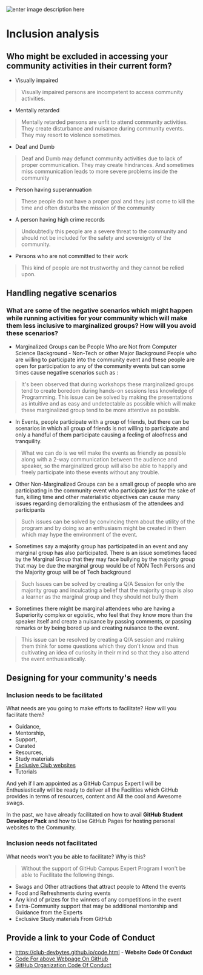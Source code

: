 ﻿﻿![enter image description here](https://user-images.githubusercontent.com/1790822/44394787-f6f38300-a52f-11e8-85d2-eedf56c03785.png)

#  Inclusion analysis

## Who might be excluded in accessing your community activities in their current form?

 - Visually impaired

>  Visually impaired persons are incompetent to access community activities.
 - Mentally retarded 
> Mentally retarded persons are unfit to attend community activities. They create disturbance and nuisance during community events. They may resort to violence sometimes.
 - Deaf and Dumb
> Deaf and Dumb may defunct community activities due to lack of proper communication. They may create hindrances. And sometimes miss communication leads to more severe problems inside the community
 - Person having superannuation
> These people do not have a proper goal and they just come to kill the time and often disturbs the mission of the community
 - A person having high crime records
> Undoubtedly this people are a severe threat to the community and should not be included for the safety and sovereignty of the community.
 - Persons who are not committed to their work
> This kind of people are not trustworthy and they cannot be relied upon.
## Handling negative scenarios
### What are some of the negative scenarios which might happen while running activities for your community which will make them less inclusive to marginalized groups? How will you avoid these scenarios?
 - Marginalized Groups can be People Who are Not from Computer Science Background - Non-Tech or other Major Background People who are willing to participate into the community event and these people are open for participation to any of the community events but can some times cause negative scenarios such as :
> It's been observed that during workshops these marginalized groups tend to create boredom during hands-on sessions less knowledge of Programming.
> This issue can be solved by making the presentations as intuitive and as easy and undetectable as possible which will make these marginalized group tend to be more attentive as possible.
 - In Events, people participate with a group of friends, but there can be scenarios in which all group of friends is not willing to participate and only a handful of them participate causing a feeling of aloofness and tranquility.  
> What we can do is we will make the events as friendly as possible along with a 2-way communication between the audience and speaker, so the marginalized group will also be able to happily and freely participate into these events without any trouble.
 - Other Non-Marginalized Groups can be a small group of people who are participating in the community event who participate just for the sake of fun, killing time and other materialistic objectives can cause many issues regarding demoralizing the enthusiasm of the attendees and participants
> Such issues can be solved by convincing them about the utility of the program and by doing so an enthusiasm might be created in them which may hype the environment of the event.
 - Sometimes say a majority group has participated in an event and any marginal group has also participated. There is an issue sometimes faced by the Marginal Group that they may face bullying by the majority group that may be due the marginal group would be of NON Tech Persons and the Majority group will be of Tech background
> Such Issues can be solved by creating a Q/A Session for only the majority group and inculcating a belief that the majority group is also a learner as the marginal group and they should not bully them
 - Sometimes there might be marginal attendees who are having a Superiority complex or egoistic, who feel that they know more than the speaker itself and create a nuisance by passing comments, or passing remarks or by being bored up and creating nuisance to the event.
> This issue can be resolved by creating a Q/A session and making them think for some questions which they don't know and thus cultivating an idea of curiosity in their mind so that they also attend the event enthusiastically.
## Designing for your community's needs
### Inclusion needs to be facilitated
What needs are you going to make efforts to facilitate? How will you facilitate them?
 - Guidance, 
 - Mentorship, 
 - Support,
 -  Curated 
 - Resources,
 -  Study materials
 -  [Exclusive Club websites](http://club-devbytes.github.io) 
 -  Tutorials

And yeh if I am appointed as a GitHub Campus Expert I will be Enthusiastically will be ready to deliver all the Facilities which GitHub provides in terms of resources, content and All the cool and Awesome swags.

In the past, we have already facilitated on how to avail **GitHub Student Developer Pack** and how to Use GitHub Pages for hosting personal websites to the Community. 

### Inclusion needs not facilitated

What needs won't you be able to facilitate? Why is this?

> Without the support of GitHub Campus Expert Program I won't be able to Facilitate the following things.

 - Swags and Other attractions that attract people to Attend the events
 - Food and Refreshments during events
 - Any kind of prizes for the winners of any competitions in the event
 - Extra-Community support that may be additional mentorship and Guidance from the Experts
 - Exclusive Study materials From GitHub
 ## Provide a link to your Code of Conduct

- https://club-devbytes.github.io/code.html - **Website Code Of Conduct**
- [Code For above Webpage On GitHub](https://github.com/Club-DevBytes/Club-DevBytes.github.io/blob/master/code.html)
- [GitHub Organization Code Of Conduct](https://github.com/Club-DevBytes/codeofconduct)
